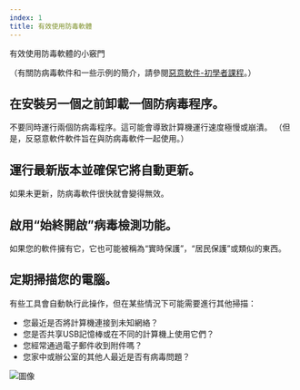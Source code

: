 ```yaml
---
index: 1
title: 有效使用防毒軟體
---
```

有效使用防毒軟體的小竅門

（有關防病毒軟件和一些示例的簡介，請參閱[惡意軟件-初學者課程](umbrella://information/malware/beginner)。）

## 在安裝另一個之前卸載一個防病毒程序。

不要同時運行兩個防病毒程序。這可能會導致計算機運行速度極慢或崩潰。 （但是，反惡意軟件軟件旨在與防病毒軟件一起使用。）

## 運行最新版本並確保它將自動更新。

如果未更新，防病毒軟件很快就會變得無效。

## 啟用“始終開啟”病毒檢測功能。

如果您的軟件擁有它，它也可能被稱為“實時保護”，“居民保護”或類似的東西。

## 定期掃描您的電腦。

有些工具會自動執行此操作，但在某些情況下可能需要進行其他掃描：

*   您最近是否將計算機連接到未知網絡？
*   您是否共享USB記憶棒或在不同的計算機上使用它們？
*   您經常通過電子郵件收到附件嗎？
*   您家中或辦公室的其他人最近是否有病毒問題？

![圖像](malware_adv1.png)